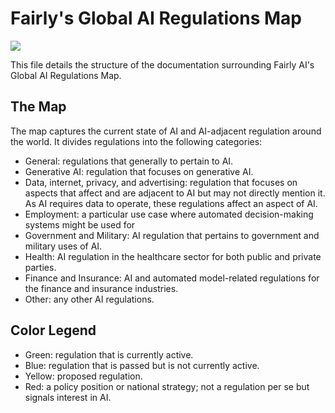 # Fairly's Global AI Regulations Map

[<img src="https://i.imgur.com/weIi9PW.png">](https://www.google.com/maps/d/edit?mid=1grbvr9Ic-qJ-LTC9DHqpdzi2M-mtxl4&usp=sharing)

This file details the structure of the documentation surrounding Fairly AI's Global AI Regulations Map. 

## The Map

The map captures the current state of AI and AI-adjacent regulation around the world. It divides regulations into the following categories:
- General: regulations that generally to pertain to AI.
- Generative AI: regulation that focuses on generative AI.
- Data, internet, privacy, and advertising: regulation that focuses on aspects that affect and are adjacent to AI but may not directly mention it. As AI requires data to operate, these regulations affect an aspect of AI.
- Employment: a particular use case where automated decision-making systems might be used for 
- Government and Military: AI regulation that pertains to government and military uses of AI.
- Health: AI regulation in the healthcare sector for both public and private parties.
- Finance and Insurance: AI and automated model-related regulations for the finance and insurance industries.
- Other: any other AI regulations.

## Color Legend
- Green: regulation that is currently active.
- Blue: regulation that is passed but is not currently active.
- Yellow: proposed regulation.
- Red: a policy position or national strategy; not a regulation per se but signals interest in AI.
